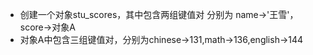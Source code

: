 - 创建一个对象stu\_scores，其中包含两组键值对 分别为 name->'王雪'，score->对象A
- 对象A中包含三组键值对，分别为chinese->131,math->136,english->144